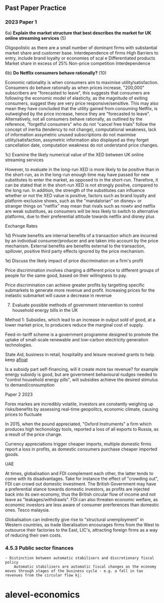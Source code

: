 ## Past Paper Practice
### 2023 Paper 1

6a) **Explain the market structure that best describes the market for UK online streaming services** (5)

Oligopolistic as there are a small number of dominant firms with substantial market share and customer base.
Interdependence of firms
High Barriers to entry, include brand loyalty or economies of scal e
Differentiated products
Market share in excess of 25%
Non-price competition
Interdependence

6b) **Do Netflix consumers behave rationally?** (10)

Economic rationality is when consumers aim to maximise utility/satisfaction.
Consumers do behave rationally as when prices increase, "200,000" subscribers are "forecasted to leave", this suggests that consumers are following the economic model of elasticity, as the magnitude of exiting consumers, suggest they are very price responsive/sensitive. This may also mean they have concluded that the utility gained from consuming Netflix, is outweighed by the price increase, hence they are "forecasted to leave".
Alternatively, not all consumers behave rationally, as outlined by the reference, "forgetful consumers" who do not "cancel free trials" follow the concept of inertia (tendency to not change),
  computational weakness, lack of information assymetric
  unused subscriptions do not maximise utility/satisfaction, assymetric information also displayed as they forget cancellation date, computation weakness do not understand price changes.

1c) Examine the likely numerical value of the XED between UK online streaming services

However, to evaluate in the long-run XED is more likely to be positive than in the short-run, as in the long-run enough time may have passed for new substitutes to enter the market, as opposed to in the short-run. Therefore, it can be stated that in the short-run XED is not strongly positve, compared to the long run. In addition, the strength of the substitutes can influence whether or not the XED value is positive, factors such as brand loyalty and platform-exclusive shows, such as the "mandalorian" on disney+ or stranger things on "netflix" may mean that rivals such as nowtv and netflix are weak substitues, as consumers will be less likely to switch to alternative platforms, due to their preferential attitude towards netflix and disney plus

Exchange Rates

1d) Private benefits are internal benefits of a transaction which are incurred by an individual consumer/producer and are taken into account by the price mechanism.
External benefits are benefits external to the transaction, spillover, positive third party effects ignored by the price mechanism.

1e) Discuss the likely impact of price discrimination on a firm's profit

Price discrimination involves charging a different price to different groups of people for the same good, based on their willingness to pay.

Price discrimination can achieve greater profits by targetting specific submarkets to generate more revenue and profit.
Increasing prices for the inelastic submarket will cause a decrease in revenue

7) Evaluate possible methods of government intervention to control household energy bills in the UK

Method 1: Subsidies, which lead to an increase in output sold of good, at a lower market price, to producers reduce the marginal cost of supply.

Feed-in-tariff scheme is a government programme designed to promote the uptake of small-scale renewable and low-carbon electricity generation technologies.

State Aid, business in retail, hospitality and leisure received grants to help keep [afloat](afloat)

Is a subsidy part self-financing, will it create more tax revenue?
for example energy subsidy is good, but are government behavioural nudges needed to "control household energy pills", will subsidies achieve the desired stimulus to demand/consumption

Paper 2 2023



Forex markes are incredibly volatile, investors are constantly weighing up risks/benefits by assessing real-time geopolitcs, economic climate, causing prices to fluctuate

In 2015, when the pound appreciated, "Oxford Instruments" a firm which produces high techonology tools, reported a loss of all exports to Russia, as a result of the price change.

Currency appreciations trigger cheaper imports, multiple domestic firms report a loss in profits, as domestic consumers purchase cheaper imported goods.

UAE


At times, globalisation and FDI complement each other, the latter tends to come with its disadvantages. Take for instance the effect of "crowding out", FDI can crowd out domestic investment.
The British Government may have a preferential stance towards domestic investors, as profits are injected back into its own economy, thus the British circular flow of income and not leave as "leakages/withdrawls". FDI can also threaten economic welfare, as economic investors are less aware of consumer prerferences than domestic ones. Tesco malaysia.

Globalisation can indirectly give rise to "structural unemployment" in Western countries, as trade liberalisation encourages firms from the West to outsource their factories to the East, LIC's, attracting foreign firms as a way of reducing their own costs.

### 4.5.3 Public sector finances

    - Distinction between automatic stabilisers and discretionary fiscal policy
        Automatic stabilisers are automatic fiscal changes as the economy moves through stages of the business cycle - e.g. a fall in tax revenues from the circular flow kj:
# alevel-economics
